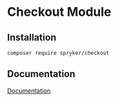 # Checkout Module

## Installation

```
composer require spryker/checkout
```

## Documentation

[Documentation](https://spryker.github.io)
